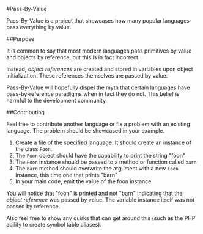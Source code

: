 #Pass-By-Value

Pass-By-Value is a project that showcases how many popular languages pass everything by value.

##Purpose

It is common to say that most modern languages pass primitives by value and objects by reference,
but this is in fact incorrect.

Instead, *object references* are created and stored in variables upon object initialization.
These references themselves are passed by value.

Pass-By-Value will hopefully dispel the myth that certain languages have pass-by-reference
paradigms when in fact they do not.  This belief is harmful to the development community.

##Contributing

Feel free to contribute another language or fix a problem with an existing language.  The problem should
be showcased in your example.

1. Create a file of the specified language.  It should create an instance of the class `Foon`.
1. The `Foon` object should have the capability to print the string "foon"
1. The `Foon` instance should be passed to a method or function called `barn`
1. The `barn` method should overwrite the argument with a new `Foon` instance, this time one that prints "barn"
1. In your main code, emit the value of the foon instance

You will notice that "foon" is printed and not "barn" indicating that the _object reference_ was passed by value.
The variable instance itself was not passed by reference.

Also feel free to show any quirks that can get around this (such as the PHP ability to create symbol table aliases).
